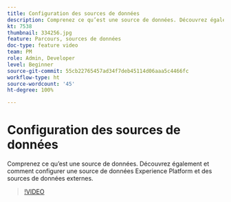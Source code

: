 ```yaml
---
title: Configuration des sources de données
description: Comprenez ce qu’est une source de données. Découvrez également et comment configurer une source de données Experience Platform et des sources de données externes.
kt: 7538
thumbnail: 334256.jpg
feature: Parcours, sources de données
doc-type: feature video
team: PM
role: Admin, Developer
level: Beginner
source-git-commit: 55cb22765457ad34f7deb45114d06aaa5c4466fc
workflow-type: ht
source-wordcount: '45'
ht-degree: 100%

---
```



# Configuration des sources de données

Comprenez ce qu’est une source de données. Découvrez également et comment configurer une source de données Experience Platform et des sources de données externes.

>[!VIDEO](https://video.tv.adobe.com/v/334256?quality=12)
